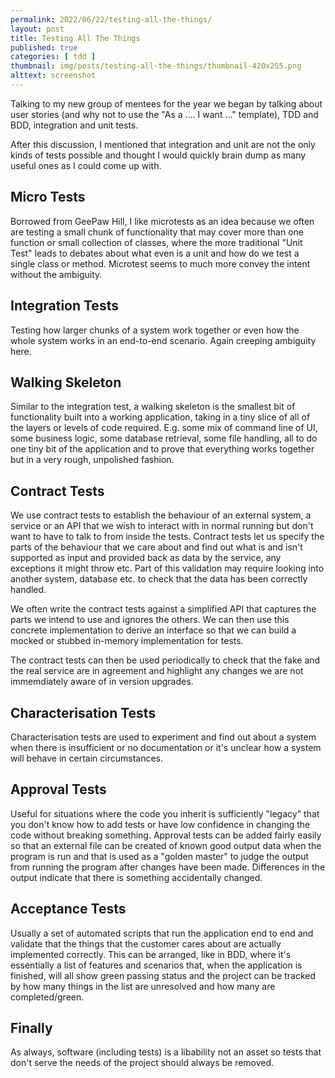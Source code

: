 ```yaml
---
permalink: 2022/06/22/testing-all-the-things/
layout: post
title: Testing All The Things
published: true
categories: [ tdd ]
thumbnail: img/posts/testing-all-the-things/thumbnail-420x255.png
alttext: screenshot
---
```


Talking to my new group of mentees for the year we began by talking about user stories (and why 
not to use the "As a .... I want ..." template), TDD and BDD, integration and unit tests. 

After this discussion, I mentioned that integration and unit are not the only kinds of tests possible 
and thought I would quickly brain dump as many useful ones as I could come up with.

## Micro Tests 

Borrowed from GeePaw Hill, I like microtests as an idea because we often are testing a small chunk of 
functionality that may cover more than one function or small collection of classes, where the 
more traditional "Unit Test" leads to debates about what even is a unit and how do we test a single 
class or method. Microtest seems to much more convey the intent without the ambiguity.


## Integration Tests

Testing how larger chunks of a system work together or even how the whole system works in an end-to-end 
scenario. Again creeping ambiguity here. 


## Walking Skeleton

Similar to the integration test, a walking skeleton is the smallest bit of functionality built into a working 
application, taking in a tiny slice of all of the layers or levels of code required. E.g. some mix of command line
of UI, some business logic, some database retrieval, some file handling, all to do one tiny bit of the application
and to prove that everything works together but in a very rough, unpolished fashion. 


## Contract Tests

We use contract tests to establish the behaviour of an external system, a service or an API that we wish 
to interact with in normal running but don't want to have to talk to from inside the tests. Contract tests 
let us specify the parts of the behaviour that we care about and find out what is and isn't supported as input 
and provided back as data by the service, any exceptions it might throw etc. Part of this validation may require 
looking into another system, database etc. to check that the data has been correctly handled.

We often write the contract tests against a simplified API that captures the parts we intend to use and ignores 
the others. We can then use this concrete implementation to derive an interface so that we can build a mocked or 
stubbed in-memory implementation for tests. 

The contract tests can then be used periodically to check that the fake and the real service are in agreement and 
highlight any changes we are not immemdiately aware of in version upgrades.


## Characterisation Tests

Characterisation tests are used to experiment and find out about a system when there is insufficient or no documentation 
or it's unclear how a system will behave in certain circumstances.


## Approval Tests

Useful for situations where the code you inherit is sufficiently "legacy" that you don't know how to add tests or have
low confidence in changing the code without breaking something. Approval tests can be added fairly easily so that an 
external file can be created of known good output data when the program is run and that is used as a "golden master" 
to judge the output from running the program after changes have been made. Differences in the output indicate that 
there is something accidentally changed. 


## Acceptance Tests

Usually a set of automated scripts that run the application end to end and validate that the things that the customer cares 
about are actually implemented correctly. This can be arranged, like in BDD, where it's essentially a list of features and 
scenarios that, when the application is finished, will all show green passing status and the project can be tracked by 
how many things in the list are unresolved and how many are completed/green.


## Finally

As always, software (including tests) is a libability not an asset so tests that don't serve the needs of the project 
should always be removed.

